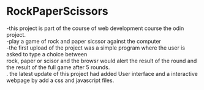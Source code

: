# RockPaperScissors
-this project is part of the course of web development course the odin project.<br/>
-play a game of rock and paper sicssor against the computer<br/>
-the first upload of the project was a simple program where the user is asked to type a choice between<br/>
  rock, paper or scisor and the browsr would alert the result of the round and the result of the full game after 5 rounds.<br/>
. the latest update of this project had added User interface and a interactive webpage by add a css and 
 javascript files.<br/>
 
